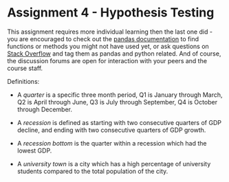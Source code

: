 # Assignment 4 - Hypothesis Testing
This assignment requires more individual learning then the last one did - you are encouraged to check out the [pandas documentation](https://pandas.pydata.org/pandas-docs/stable/) to find functions or methods you might not have used yet, or ask questions on [Stack Overflow](https://stackoverflow.com) and tag them as pandas and python related. And of course, the discussion forums are open for interaction with your peers and the course staff.

Definitions:

* A *quarter* is a specific three month period, Q1 is January through March, Q2 is April through June, Q3 is July through September, Q4 is October through December.

* A *recession* is defined as starting with two consecutive quarters of GDP decline, and ending with two consecutive quarters of GDP growth.

* A *recession bottom* is the quarter within a recession which had the lowest GDP.

* A *university town* is a city which has a high percentage of university students compared to the total population of the city.














